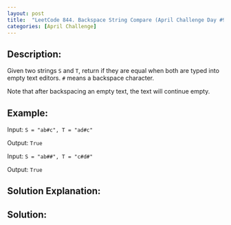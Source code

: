 ```yaml
---
layout: post
title:  "LeetCode 844. Backspace String Compare (April Challenge Day #9)" 
categories: [April Challenge]
---
```

## Description:
Given two strings `S` and `T`, return if they are equal when both are typed into empty text editors. `#` means a backspace character.

Note that after backspacing an empty text, the text will continue empty.

## Example:
Input: `S = "ab#c", T = "ad#c"`

Output: `True`

Input: `S = "ab##", T = "c#d#"`

Output: `True`

## Solution Explanation:


## Solution:

```python

```

